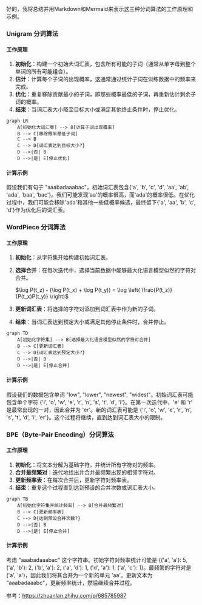好的，我将总结并用Markdown和Mermaid来表示这三种分词算法的工作原理和示例。

### Unigram 分词算法

#### 工作原理

1. **初始化**：构建一个初始大词汇表，包含所有可能的子词（通常从单字母到整个单词的所有可能组合）。
2. **估计**：计算每个子词的出现概率，这通常通过统计子词在训练数据中的频率来完成。
3. **优化**：重复移除贡献最小的子词，即那些概率最低的子词，再重新估计剩余子词的概率。
4. **结束**：当词汇表大小降至目标大小或满足其他终止条件时，停止优化。

```mermaid
graph LR
    A[初始化大词汇表] --> B[计算子词出现概率]
    B --> C[移除概率最低子词]
    C --> B
    C --> D{词汇表达到目标大小?}
    D -->|否| B
    D -->|是| E[停止优化]
```

#### 计算示例

假设我们有句子 "aaabadaaabac"，初始词汇表包含{'a', 'b', 'c', 'd', 'aa', 'ab', 'ada', 'baa', 'bac'}。我们可能发现'aa'的概率很高，而'ada'的概率很低。在优化过程中，我们可能会移除'ada'和其他一些低概率候选，最终留下{'a', 'aa', 'b', 'c', 'd'}作为优化后的词汇表。

### WordPiece 分词算法

#### 工作原理

1. **初始化**：从字符集开始构建初始词汇表。
2. **选择合并**：在每次迭代中，选择当前数据中能够最大化语言模型似然的字符对合并。

    $\log P(t_z) - (\log P(t_x) + \log P(t_y)) = \log \left( \frac{P(t_z)}{P(t_x)P(t_y)} \right)$
3. **更新词汇表**：将选择的字符对添加到词汇表中作为新的子词。
4. **结束**：当词汇表达到预定大小或满足其他停止条件时，合并停止。

```mermaid
graph TD
    A[初始化字符集] --> B[选择最大化语言模型似然的字符对合并]
    B --> C[更新词汇表]
    C --> D{词汇表达到预定大小?}
    D -->|否| B
    D -->|是| E[停止合并]
```

#### 计算示例

假设我们的数据包含单词 "low", "lower", "newest", "widest"。初始词汇表可能包含单个字符 {'l', 'o', 'w', 'e', 'r', 'n', 's', 't', 'd', 'i'}。在第一次迭代中，'e' 和 'r' 是最常出现的一对，因此合并为 'er'。新的词汇表可能是 {'l', 'o', 'w', 'e', 'r', 'n', 's', 't', 'd', 'i', 'er'}。这个过程将继续，直到达到词汇表大小的限制。

### BPE（Byte-Pair Encoding）分词算法

#### 工作原理

1. **初始化**：将文本分解为基础字符，并统计所有字符对的频率。
2. **合并最频繁对**：迭代地找出并合并最频繁出现的相邻字符对。
3. **更新频率表**：在每次合并后，更新字符对频率表。
4. **结束**：重复这个过程直到达到预设的合并次数或词汇表大小。

```mermaid
graph TB
    A[初始化字符集并统计频率] --> B[合并最频繁对]
    B --> C[更新频率表]
    C --> D{达到预设合并次数?}
    D -->|否| B
    D -->|是| E[停止合并]
```

#### 计算示例

考虑 "aaabadaaabac" 这个字符串。初始字符对频率统计可能是 {('a', 'a'): 5, ('a', 'b'): 2, ('b', 'a'): 2, ('a', 'd'): 1, ('d', 'a'): 1, ('a', 'c'): 1}。最频繁的字符对是 ('a', 'a')，因此我们将其合并为一个新的单元 'aa'。更新文本为 "aaabadaaabc"，更新频率统计，然后继续合并过程。

参考：https://zhuanlan.zhihu.com/p/685785987